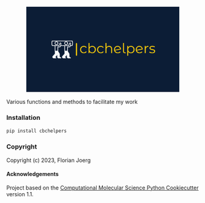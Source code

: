 [//]: # (Badges)
[//]: <[![GitHub Actions Build Status](https://github.com/REPLACE_WITH_OWNER_ACCOUNT/cbchelpers/workflows/CI/badge.svg)](https://github.com/REPLACE_WITH_OWNER_ACCOUNT/cbchelpers/actions?query=workflow%3ACI)>

[//]: <[![codecov](https://codecov.io/gh/REPLACE_WITH_OWNER_ACCOUNT/cbchelpers/branch/main/graph/badge.svg)](https://codecov.io/gh/REPLACE_WITH_OWNER_ACCOUNT/cbchelpers/branch/main)>

<p align="center">
 <a href="https://florianjoerg.github.io/cbchelpers" target="_blank" rel="noopener noreferrer">
  <img src="https://github.com/florianjoerg/cbchelpers/blob/main/assets/cbchelpers_logo.png" alt="CBCHelpers Logo" width="400"/>
 </a>
</p>

Various functions and methods to facilitate my work

### Installation

```python
pip install cbchelpers
```

### Copyright

Copyright (c) 2023, Florian Joerg


#### Acknowledgements
 
Project based on the 
[Computational Molecular Science Python Cookiecutter](https://github.com/molssi/cookiecutter-cms) version 1.1.
